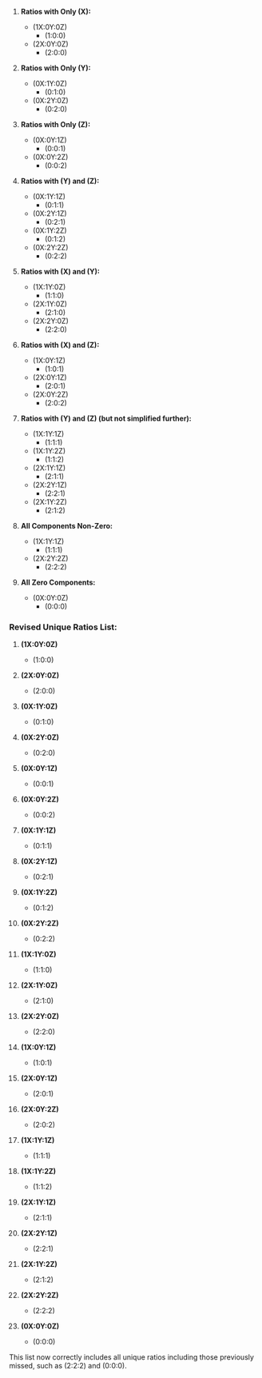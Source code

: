 
1. **Ratios with Only \(X\):**
   - \(1X:0Y:0Z\) 
     - \(1:0:0\)
   - \(2X:0Y:0Z\)
     - \(2:0:0\)

2. **Ratios with Only \(Y\):**
   - \(0X:1Y:0Z\)
     - \(0:1:0\)
   - \(0X:2Y:0Z\)
     - \(0:2:0\)

3. **Ratios with Only \(Z\):**
   - \(0X:0Y:1Z\)
     - \(0:0:1\)
   - \(0X:0Y:2Z\)
     - \(0:0:2\)

4. **Ratios with \(Y\) and \(Z\):**
   - \(0X:1Y:1Z\)
     - \(0:1:1\)
   - \(0X:2Y:1Z\)
     - \(0:2:1\)
   - \(0X:1Y:2Z\)
     - \(0:1:2\)
   - \(0X:2Y:2Z\)
     - \(0:2:2\)

5. **Ratios with \(X\) and \(Y\):**
   - \(1X:1Y:0Z\)
     - \(1:1:0\)
   - \(2X:1Y:0Z\)
     - \(2:1:0\)
   - \(2X:2Y:0Z\)
     - \(2:2:0\)

6. **Ratios with \(X\) and \(Z\):**
   - \(1X:0Y:1Z\)
     - \(1:0:1\)
   - \(2X:0Y:1Z\)
     - \(2:0:1\)
   - \(2X:0Y:2Z\)
     - \(2:0:2\)

7. **Ratios with \(Y\) and \(Z\) (but not simplified further):**
   - \(1X:1Y:1Z\)
     - \(1:1:1\)
   - \(1X:1Y:2Z\)
     - \(1:1:2\)
   - \(2X:1Y:1Z\)
     - \(2:1:1\)
   - \(2X:2Y:1Z\)
     - \(2:2:1\)
   - \(2X:1Y:2Z\)
     - \(2:1:2\)

8. **All Components Non-Zero:**
   - \(1X:1Y:1Z\)
     - \(1:1:1\)
   - \(2X:2Y:2Z\)
     - \(2:2:2\)

9. **All Zero Components:**
   - \(0X:0Y:0Z\)
     - \(0:0:0\)

### Revised Unique Ratios List:

1. **\(1X:0Y:0Z\)**
   - \(1:0:0\)

2. **\(2X:0Y:0Z\)**
   - \(2:0:0\)

3. **\(0X:1Y:0Z\)**
   - \(0:1:0\)

4. **\(0X:2Y:0Z\)**
   - \(0:2:0\)

5. **\(0X:0Y:1Z\)**
   - \(0:0:1\)

6. **\(0X:0Y:2Z\)**
   - \(0:0:2\)

7. **\(0X:1Y:1Z\)**
   - \(0:1:1\)

8. **\(0X:2Y:1Z\)**
   - \(0:2:1\)

9. **\(0X:1Y:2Z\)**
   - \(0:1:2\)

10. **\(0X:2Y:2Z\)**
    - \(0:2:2\)

11. **\(1X:1Y:0Z\)**
    - \(1:1:0\)

12. **\(2X:1Y:0Z\)**
    - \(2:1:0\)

13. **\(2X:2Y:0Z\)**
    - \(2:2:0\)

14. **\(1X:0Y:1Z\)**
    - \(1:0:1\)

15. **\(2X:0Y:1Z\)**
    - \(2:0:1\)

16. **\(2X:0Y:2Z\)**
    - \(2:0:2\)

17. **\(1X:1Y:1Z\)**
    - \(1:1:1\)

18. **\(1X:1Y:2Z\)**
    - \(1:1:2\)

19. **\(2X:1Y:1Z\)**
    - \(2:1:1\)

20. **\(2X:2Y:1Z\)**
    - \(2:2:1\)

21. **\(2X:1Y:2Z\)**
    - \(2:1:2\)

22. **\(2X:2Y:2Z\)**
    - \(2:2:2\)

23. **\(0X:0Y:0Z\)**
    - \(0:0:0\)

This list now correctly includes all unique ratios including those previously missed, such as \(2:2:2\) and \(0:0:0\).
